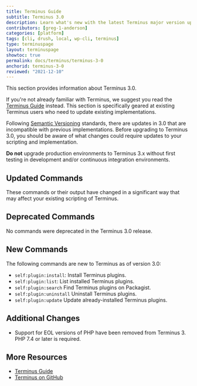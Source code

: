 ```yaml
---
title: Terminus Guide
subtitle: Terminus 3.0
description: Learn what's new with the latest Terminus major version upgrade.
contributors: [greg-1-anderson]
categories: [platform]
tags: [cli, drush, local, wp-cli, terminus]
type: terminuspage
layout: terminuspage
showtoc: true
permalink: docs/terminus/terminus-3-0
anchorid: terminus-3-0
reviewed: "2021-12-10"
---
```


This section provides information about Terminus 3.0.

<Alert title="Note" type="info" >

If you're not already familiar with Terminus, we suggest you read the [Terminus Guide](/terminus) instead. This section is specifically geared at existing Terminus users who need to update existing implementations.

</Alert>

Following [Semantic Versioning](https://semver.org/) standards, there are updates in 3.0 that are incompatible with previous implementations. Before upgrading to Terminus 3.0, you should be aware of what changes could require updates to your scripting and implementation.

<Alert title="Warning" type="danger">

**Do not** upgrade production environments to Terminus 3.x without first testing in development and/or continuous integration environments.

</Alert>

## Updated Commands

These commands or their output have changed in a significant way that may affect your existing scripting of Terminus.

## Deprecated Commands

No commands were deprecated in the Terminus 3.0 release.

## New Commands

The following commands are new to Terminus as of version 3.0:

- `self:plugin:install`: Install Terminus plugins.
- `self:plugin:list`: List installed Terminus plugins.
- `self:plugin:search` Find Terminus plugins on Packagist.
- `self:plugin:uninstall` Uninstall Terminus plugins.
- `self:plugin:update` Update already-installed Terminus plugins.

## Additional Changes

- Support for EOL versions of PHP have been removed from Terminus 3. PHP 7.4 or later is required.

## More Resources

- [Terminus Guide](/terminus)
- [Terminus on GitHub](https://github.com/pantheon-systems/terminus)
